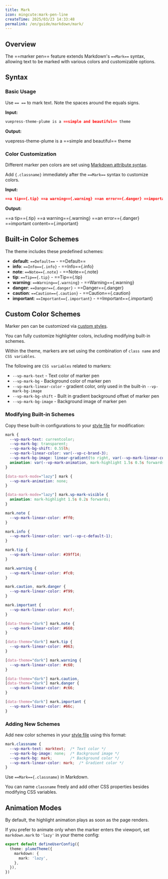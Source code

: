 ```yaml
---
title: Mark
icon: mingcute:mark-pen-line
createTime: 2025/03/23 14:33:48
permalink: /en/guide/markdown/mark/
---
```


## Overview

The ==marker pen== feature extends Markdown's `==Mark==` syntax, allowing text to be marked with various colors and customizable options.

## Syntax

### Basic Usage

Use `== ==` to mark text. Note the spaces around the equals signs.

**Input:**

```md
vuepress-theme-plume is a ==simple and beautiful== theme
```

**Output:**

vuepress-theme-plume is a ==simple and beautiful== theme

### Color Customization

Different marker pen colors are set using [Markdown attribute syntax](./extensions.md#attribute-support).

Add `{.classname}` immediately after the `==Mark==` syntax to customize colors.

**Input:**

```md
==a tip=={.tip} ==a warning=={.warning} ==an error=={.danger} ==important content=={.important}
```

**Output:**

==a tip=={.tip} ==a warning=={.warning} ==an error=={.danger} ==important content=={.important}

## Built-in Color Schemes

The theme includes these predefined schemes:

- **default**: `==Default==` - ==Default==
- **info**: `==Info=={.info}` - ==Info=={.info}
- **note**: `==Note=={.note}` - ==Note=={.note}
- **tip**: `==Tip=={.tip}` - ==Tip=={.tip}
- **warning**: `==Warning=={.warning}` - ==Warning=={.warning}
- **danger**: `==Danger=={.danger}` - ==Danger=={.danger}
- **caution**: `==Caution=={.caution}` - ==Caution=={.caution}
- **important**: `==Important=={.important}` - ==Important=={.important}

## Custom Color Schemes

Marker pen can be customized via [custom styles](../custom/style.md).

You can fully customize highlighter colors, including modifying built-in schemes.

Within the theme, markers are set using the combination of `class name` and `CSS variables`.

The following are `CSS variables` related to markers:

- `--vp-mark-text` - Text color of marker pen
- `--vp-mark-bg` - Background color of marker pen
- `--vp-mark-linear-color` - gradient color, only used in the built-in `--vp-mark-bg-image`
- `--vp-mark-bg-shift` - Built in gradient background offset of marker pen
- `--vp-mark-bg-image` - Background image of marker pen

### Modifying Built-in Schemes

Copy these built-in configurations to your [style file](../custom/style.md#style-file) for modification:

```css :collapsed-lines
mark {
  --vp-mark-text: currentcolor;
  --vp-mark-bg: transparent;
  --vp-mark-bg-shift: 0.55lh;
  --vp-mark-linear-color: var(--vp-c-brand-3);
  --vp-mark-bg-image: linear-gradient(to right, var(--vp-mark-linear-color) 50%, transparent 50%);
  animation: var(--vp-mark-animation, mark-highlight 1.5s 0.5s forwards);
}

[data-mark-mode="lazy"] mark {
  --vp-mark-animation: none;
}

[data-mark-mode="lazy"] mark.vp-mark-visible {
  animation: mark-highlight 1.5s 0.2s forwards;
}

mark.note {
  --vp-mark-linear-color: #ff0;
}

mark.info {
  --vp-mark-linear-color: var(--vp-c-default-1);
}

mark.tip {
  --vp-mark-linear-color: #39ff14;
}

mark.warning {
  --vp-mark-linear-color: #fc0;
}

mark.caution, mark.danger {
  --vp-mark-linear-color: #f99;
}

mark.important {
  --vp-mark-linear-color: #ccf;
}

[data-theme="dark"] mark.note {
  --vp-mark-linear-color: #660;
}

[data-theme="dark"] mark.tip {
  --vp-mark-linear-color: #063;
}

[data-theme="dark"] mark.warning {
  --vp-mark-linear-color: #c60;
}

[data-theme="dark"] mark.caution,
[data-theme="dark"] mark.danger {
  --vp-mark-linear-color: #c66;
}

[data-theme="dark"] mark.important {
  --vp-mark-linear-color: #66c;
}
```

### Adding New Schemes

Add new color schemes in your [style file](../custom/style.md#style-file) using this format:

```css
mark.classname {
  --vp-mark-text: marktext;  /* Text color */
  --vp-mark-bg-image: none;  /* Background image */
  --vp-mark-bg: mark;        /* Background color */
  --vp-mark-linear-color: mark;  /* Gradient color */
}
```

Use `==Mark=={.classname}` in Markdown.

You can name `classname` freely and add other CSS properties besides modifying CSS variables.

## Animation Modes

By default, the highlight animation plays as soon as the page renders.

If you prefer to animate only when the marker enters the viewport, set `markdown.mark` to `'lazy'` in your theme config:

```ts title=".vuepress/config.ts" {5}
export default defineUserConfig({
  theme: plumeTheme({
    markdown: {
      mark: 'lazy',
    },
  }),
})
```
